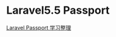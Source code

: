 # Laravel5.5 Passport

[Laravel Passport 学习整理](https://laravel-china.org/articles/6404/laravel-passport-learning-finishing)